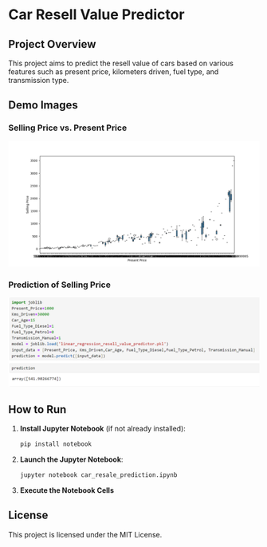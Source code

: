 # Car Resell Value Predictor

## Project Overview
This project aims to predict the resell value of cars based on various features such as present price, kilometers driven, fuel type, and transmission type.

## Demo Images


### Selling Price vs. Present Price
![Selling Price vs. Present Price](images/present_vs_selling_price.png)
### Prediction of Selling Price
![Distribution of Selling Prices](images/predicting_selling_value.png)

## How to Run
1. **Install Jupyter Notebook** (if not already installed):

    ```bash
    pip install notebook
    ```
2. **Launch the Jupyter Notebook**:

    ```bash
    jupyter notebook car_resale_prediction.ipynb
    ```
3. **Execute the Notebook Cells**
## License
This project is licensed under the MIT License.
